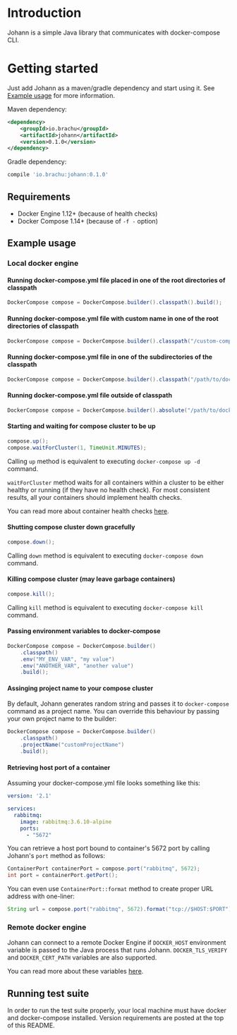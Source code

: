 # Introduction

Johann is a simple Java library that communicates with docker-compose CLI.

# Getting started

Just add Johann as a maven/gradle dependency and start using it. See [Example usage](#example-usage) for more information.

Maven dependency:
```xml
<dependency>
    <groupId>io.brachu</groupId>
    <artifactId>johann</artifactId>
    <version>0.1.0</version>
</dependency>
```

Gradle dependency:
```groovy
compile 'io.brachu:johann:0.1.0'
```

## Requirements

* Docker Engine 1.12+ (because of health checks)
* Docker Compose 1.14+ (because of `-f -` option)

## Example usage

### Local docker engine

#### Running docker-compose.yml file placed in one of the root directories of classpath

```java
DockerCompose compose = DockerCompose.builder().classpath().build();
```

#### Running docker-compose.yml file with custom name in one of the root directories of classpath

```java
DockerCompose compose = DockerCompose.builder().classpath("/custom-compose-file.yml").build();
```

#### Running docker-compose.yml file in one of the subdirectories of the classpath

```java
DockerCompose compose = DockerCompose.builder().classpath("/path/to/docker-compose.yml").build();
```

#### Running docker-compose.yml file outside of classpath

```java
DockerCompose compose = DockerCompose.builder().absolute("/path/to/docker-compose.yml").build();
```

#### Starting and waiting for compose cluster to be up

```java
compose.up();
compose.waitForCluster(1, TimeUnit.MINUTES);
```

Calling `up` method is equivalent to executing `docker-compose up -d` command.

`waitForCluster` method waits for all containers within a cluster to be either healthy or running (if they have no health check).
For most consistent results, all your containers should implement health checks.

You can read more about container health checks [here](https://docs.docker.com/engine/reference/builder/#healthcheck).

#### Shutting compose cluster down gracefully

```java
compose.down();
```

Calling `down` method is equivalent to executing `docker-compose down` command.

#### Killing compose cluster (may leave garbage containers)

```java
compose.kill();
```

Calling `kill` method is equivalent to executing `docker-compose kill` command.

#### Passing environment variables to docker-compose

```java
DockerCompose compose = DockerCompose.builder()
    .classpath()
    .env("MY_ENV_VAR", "my value")
    .env("ANOTHER_VAR", "another value")
    .build();
```

#### Assinging project name to your compose cluster

By default, Johann generates random string and passes it to `docker-compose` command as a project name.
You can override this behaviour by passing your own project name to the builder:

```java
DockerCompose compose = DockerCompose.builder()
    .classpath()
    .projectName("customProjectName")
    .build();
```

#### Retrieving host port of a container

Assuming your docker-compose.yml file looks something like this:

```yaml
version: '2.1'

services:
  rabbitmq:
    image: rabbitmq:3.6.10-alpine
    ports:
      - "5672"
```

You can retrieve a host port bound to container's 5672 port by calling Johann's `port` method as follows:

```java
ContainerPort containerPort = compose.port("rabbitmq", 5672);
int port = containerPort.getPort();
```

You can even use `ContainerPort::format` method to create proper URL address with one-liner:

```java
String url = compose.port("rabbitmq", 5672).format("tcp://$HOST:$PORT");
```

### Remote docker engine

Johann can connect to a remote Docker Engine if `DOCKER_HOST` environment variable is passed to the Java process that runs Johann.
`DOCKER_TLS_VERIFY` and `DOCKER_CERT_PATH` variables are also supported.

You can read more about these variables [here](https://docs.docker.com/compose/production/#running-compose-on-a-single-server).

## Running test suite

In order to run the test suite properly, your local machine must have docker and docker-compose installed.
Version requirements are posted at the top of this README.
